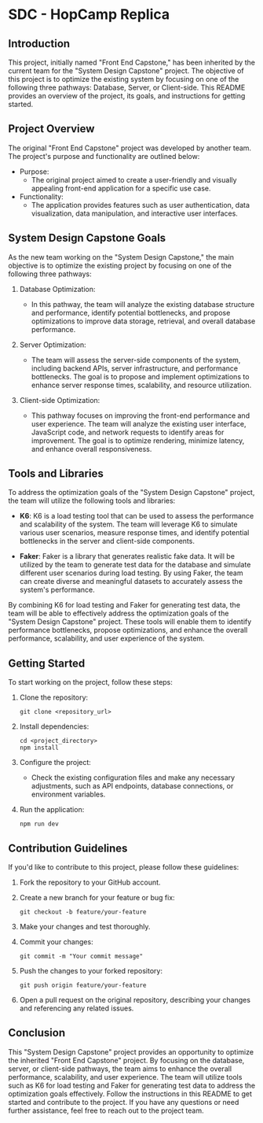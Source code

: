 # SDC - HopCamp Replica

## Introduction

This project, initially named "Front End Capstone," has been inherited by the current team for the "System Design Capstone" project. The objective of this project is to optimize the existing system by focusing on one of the following three pathways: Database, Server, or Client-side. This README provides an overview of the project, its goals, and instructions for getting started.

## Project Overview

The original "Front End Capstone" project was developed by another team. The project's purpose and functionality are outlined below:

- Purpose:
  - The original project aimed to create a user-friendly and visually appealing front-end application for a specific use case.
- Functionality:
  - The application provides features such as user authentication, data visualization, data manipulation, and interactive user interfaces.

## System Design Capstone Goals

As the new team working on the "System Design Capstone," the main objective is to optimize the existing project by focusing on one of the following three pathways:

1. Database Optimization:

   - In this pathway, the team will analyze the existing database structure and performance, identify potential bottlenecks, and propose optimizations to improve data storage, retrieval, and overall database performance.

2. Server Optimization:

   - The team will assess the server-side components of the system, including backend APIs, server infrastructure, and performance bottlenecks. The goal is to propose and implement optimizations to enhance server response times, scalability, and resource utilization.

3. Client-side Optimization:
   - This pathway focuses on improving the front-end performance and user experience. The team will analyze the existing user interface, JavaScript code, and network requests to identify areas for improvement. The goal is to optimize rendering, minimize latency, and enhance overall responsiveness.

## Tools and Libraries

To address the optimization goals of the "System Design Capstone" project, the team will utilize the following tools and libraries:

- **K6**: K6 is a load testing tool that can be used to assess the performance and scalability of the system. The team will leverage K6 to simulate various user scenarios, measure response times, and identify potential bottlenecks in the server and client-side components.

- **Faker**: Faker is a library that generates realistic fake data. It will be utilized by the team to generate test data for the database and simulate different user scenarios during load testing. By using Faker, the team can create diverse and meaningful datasets to accurately assess the system's performance.

By combining K6 for load testing and Faker for generating test data, the team will be able to effectively address the optimization goals of the "System Design Capstone" project. These tools will enable them to identify performance bottlenecks, propose optimizations, and enhance the overall performance, scalability, and user experience of the system.

## Getting Started

To start working on the project, follow these steps:

1. Clone the repository:

   ```
   git clone <repository_url>
   ```

2. Install dependencies:

   ```
   cd <project_directory>
   npm install
   ```

3. Configure the project:

   - Check the existing configuration files and make any necessary adjustments, such as API endpoints, database connections, or environment variables.

4. Run the application:

   ```
   npm run dev
   ```

## Contribution Guidelines

If you'd like to contribute to this project, please follow these guidelines:

1. Fork the repository to your GitHub account.

2. Create a new branch for your feature or bug fix:

   ```
   git checkout -b feature/your-feature
   ```

3. Make your changes and test thoroughly.

4. Commit your changes:

   ```
   git commit -m "Your commit message"
   ```

5. Push the changes to your forked repository:

   ```
   git push origin feature/your-feature
   ```

6. Open a pull request on the original repository, describing your changes and referencing any related issues.

## Conclusion

This "System Design Capstone" project provides an opportunity to optimize the inherited "Front End Capstone" project. By focusing on the database, server, or client-side pathways, the team aims to enhance the overall performance, scalability, and user experience. The team will utilize tools such as K6 for load testing and Faker for generating test data to address the optimization goals effectively. Follow the instructions in this README to get started and contribute to the project. If you have any questions or need further assistance, feel free to reach out to the project team.
